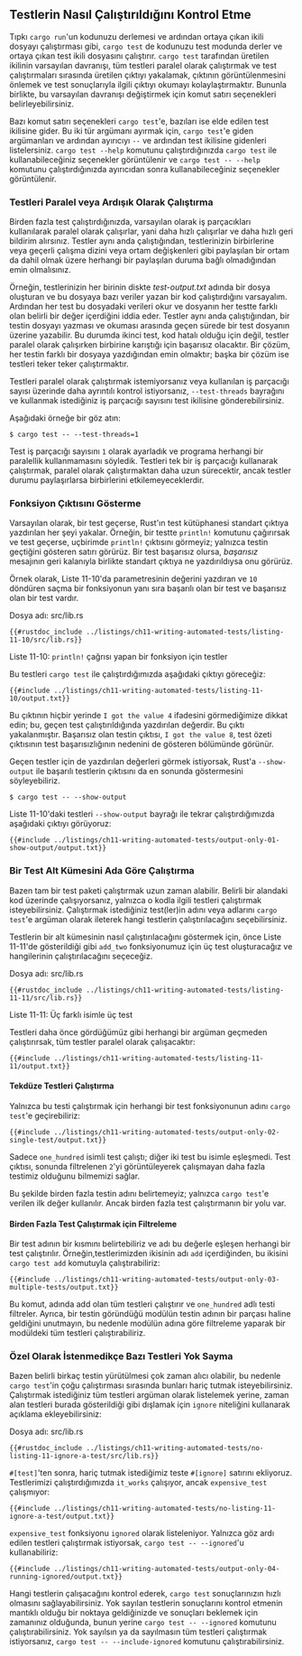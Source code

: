 ## Testlerin Nasıl Çalıştırıldığını Kontrol Etme

Tıpkı `cargo run`'un kodunuzu derlemesi ve ardından ortaya çıkan ikili dosyayı çalıştırması gibi, 
`cargo test` de kodunuzu test modunda derler ve ortaya çıkan test ikili dosyasını çalıştırır. 
`cargo test` tarafından üretilen ikilinin varsayılan davranışı, tüm testleri paralel olarak çalıştırmak ve test çalıştırmaları 
sırasında üretilen çıktıyı yakalamak, çıktının görüntülenmesini önlemek ve test sonuçlarıyla ilgili çıktıyı okumayı kolaylaştırmaktır. 
Bununla birlikte, bu varsayılan davranışı değiştirmek için komut satırı seçenekleri belirleyebilirsiniz.

Bazı komut satırı seçenekleri `cargo test`'e, bazıları ise elde edilen test ikilisine gider. 
Bu iki tür argümanı ayırmak için, `cargo test`'e giden argümanları ve ardından ayırıcıyı `--` ve ardından test ikilisine gidenleri 
listelersiniz. `cargo test --help` komutunu çalıştırdığınızda `cargo test` ile kullanabileceğiniz seçenekler görüntülenir 
ve `cargo test -- --help` komutunu çalıştırdığınızda ayırıcıdan sonra kullanabileceğiniz seçenekler görüntülenir.

### Testleri Paralel veya Ardışık Olarak Çalıştırma

Birden fazla test çalıştırdığınızda, varsayılan olarak iş parçacıkları kullanılarak paralel olarak çalışırlar, 
yani daha hızlı çalışırlar ve daha hızlı geri bildirim alırsınız. Testler aynı anda çalıştığından, 
testlerinizin birbirlerine veya geçerli çalışma dizini veya ortam değişkenleri gibi paylaşılan bir ortam da dahil 
olmak üzere herhangi bir paylaşılan duruma bağlı olmadığından emin olmalısınız.

Örneğin, testlerinizin her birinin diskte *test-output.txt* adında bir dosya oluşturan ve bu dosyaya bazı veriler yazan bir 
kod çalıştırdığını varsayalım. Ardından her test bu dosyadaki verileri okur ve dosyanın her testte farklı olan belirli bir değer 
içerdiğini iddia eder. Testler aynı anda çalıştığından, bir testin dosyayı yazması ve okuması arasında geçen sürede bir test dosyanın 
üzerine yazabilir. Bu durumda ikinci test, kod hatalı olduğu için değil, testler paralel olarak çalışırken birbirine karıştığı 
için başarısız olacaktır. Bir çözüm, her testin farklı bir dosyaya yazdığından emin olmaktır; başka bir çözüm ise testleri teker teker çalıştırmaktır.

Testleri paralel olarak çalıştırmak istemiyorsanız veya kullanılan iş parçacığı sayısı üzerinde daha ayrıntılı kontrol istiyorsanız, 
`--test-threads` bayrağını ve kullanmak istediğiniz iş parçacığı sayısını test ikilisine gönderebilirsiniz. 

Aşağıdaki örneğe bir göz atın:


```console
$ cargo test -- --test-threads=1
```

Test iş parçacığı sayısını `1` olarak ayarladık ve programa herhangi bir paralellik kullanmamasını söyledik. 
Testleri tek bir iş parçacığı kullanarak çalıştırmak, paralel olarak çalıştırmaktan daha uzun sürecektir, 
ancak testler durumu paylaşırlarsa birbirlerini etkilemeyeceklerdir.

### Fonksiyon Çıktısını Gösterme

Varsayılan olarak, bir test geçerse, Rust'ın test kütüphanesi standart çıktıya yazdırılan her şeyi yakalar. 
Örneğin, bir testte `println!` komutunu çağırırsak ve test geçerse, uçbirimde `println!` çıktısını görmeyiz; yalnızca testin 
geçtiğini gösteren satırı görürüz. Bir test başarısız olursa, *başarısız* mesajının geri kalanıyla birlikte 
standart çıktıya ne yazdırıldıysa onu görürüz.

Örnek olarak, Liste 11-10'da parametresinin değerini yazdıran ve `10` döndüren saçma bir fonksiyonun yanı sıra başarılı 
olan bir test ve başarısız olan bir test vardır.

<span class="filename">Dosya adı: src/lib.rs</span>

```rust,panics,noplayground
{{#rustdoc_include ../listings/ch11-writing-automated-tests/listing-11-10/src/lib.rs}}
```

<span class="caption">Liste 11-10: `println!` çağrısı yapan bir fonksiyon için testler</span>

Bu testleri `cargo test` ile çalıştırdığımızda aşağıdaki çıktıyı göreceğiz:

```console
{{#include ../listings/ch11-writing-automated-tests/listing-11-10/output.txt}}
```

Bu çıktının hiçbir yerinde `I got the value 4` ifadesini görmediğimize dikkat edin; 
bu, geçen test çalıştırıldığında yazdırılan değerdir. Bu çıktı yakalanmıştır. Başarısız olan testin çıktısı, 
`I got the value 8`, test özeti çıktısının test başarısızlığının nedenini de gösteren bölümünde görünür.

Geçen testler için de yazdırılan değerleri görmek istiyorsak, Rust'a `--show-output` ile başarılı testlerin 
çıktısını da en sonunda göstermesini söyleyebiliriz.

```console
$ cargo test -- --show-output
```

Liste 11-10'daki testleri `--show-output` bayrağı ile tekrar çalıştırdığımızda aşağıdaki çıktıyı görüyoruz:

```console
{{#include ../listings/ch11-writing-automated-tests/output-only-01-show-output/output.txt}}
```

### Bir Test Alt Kümesini Ada Göre Çalıştırma

Bazen tam bir test paketi çalıştırmak uzun zaman alabilir. Belirli bir alandaki kod üzerinde çalışıyorsanız, 
yalnızca o kodla ilgili testleri çalıştırmak isteyebilirsiniz. Çalıştırmak istediğiniz test(ler)in adını veya adlarını 
`cargo test`'e argüman olarak ileterek hangi testlerin çalıştırılacağını seçebilirsiniz.

Testlerin bir alt kümesinin nasıl çalıştırılacağını göstermek için, önce Liste 11-11'de gösterildiği gibi `add_two` 
fonksiyonumuz için üç test oluşturacağız ve hangilerinin çalıştırılacağını seçeceğiz.

<span class="filename">Dosya adı: src/lib.rs</span>

```rust,noplayground
{{#rustdoc_include ../listings/ch11-writing-automated-tests/listing-11-11/src/lib.rs}}
```

<span class="caption">Liste 11-11: Üç farklı isimle üç test</span>

Testleri daha önce gördüğümüz gibi herhangi bir argüman geçmeden çalıştırırsak, tüm testler paralel olarak çalışacaktır:

```console
{{#include ../listings/ch11-writing-automated-tests/listing-11-11/output.txt}}
```

#### Tekdüze Testleri Çalıştırma

Yalnızca bu testi çalıştırmak için herhangi bir test fonksiyonunun adını `cargo test`'e geçirebiliriz:

```console
{{#include ../listings/ch11-writing-automated-tests/output-only-02-single-test/output.txt}}
```

Sadece `one_hundred` isimli test çalıştı; diğer iki test bu isimle eşleşmedi. 
Test çıktısı, sonunda filtrelenen `2`'yi görüntüleyerek çalışmayan daha fazla testimiz olduğunu bilmemizi sağlar.

Bu şekilde birden fazla testin adını belirtemeyiz; yalnızca `cargo test`'e verilen ilk değer kullanılır. 
Ancak birden fazla test çalıştırmanın bir yolu var.

#### Birden Fazla Test Çalıştırmak için Filtreleme

Bir test adının bir kısmını belirtebiliriz ve adı bu değerle eşleşen herhangi bir test çalıştırılır. 
Örneğin,testlerimizden ikisinin adı `add` içerdiğinden, bu ikisini `cargo test add` komutuyla çalıştırabiliriz:

```console
{{#include ../listings/ch11-writing-automated-tests/output-only-03-multiple-tests/output.txt}}
```

Bu komut, adında add olan tüm testleri çalıştırır ve `one_hundred` adlı testi filtreler. 
Ayrıca, bir testin göründüğü modülün testin adının bir parçası haline geldiğini unutmayın, 
bu nedenle modülün adına göre filtreleme yaparak bir modüldeki tüm testleri çalıştırabiliriz.

### Özel Olarak İstenmedikçe Bazı Testleri Yok Sayma

Bazen belirli birkaç testin yürütülmesi çok zaman alıcı olabilir, bu nedenle `cargo test`'in çoğu çalıştırması 
sırasında bunları hariç tutmak isteyebilirsiniz. Çalıştırmak istediğiniz tüm testleri argüman olarak listelemek yerine, 
zaman alan testleri burada gösterildiği gibi dışlamak için `ignore` niteliğini kullanarak açıklama ekleyebilirsiniz:

<span class="filename">Dosya adı: src/lib.rs</span>

```rust,noplayground
{{#rustdoc_include ../listings/ch11-writing-automated-tests/no-listing-11-ignore-a-test/src/lib.rs}}
```

`#[test]`'ten sonra, hariç tutmak istediğimiz teste `#[ignore]` satırını ekliyoruz. 
Testlerimizi çalıştırdığımızda `it_works` çalışıyor, ancak `expensive_test` çalışmıyor:

```console
{{#include ../listings/ch11-writing-automated-tests/no-listing-11-ignore-a-test/output.txt}}
```

`expensive_test` fonksiyonu `ignored` olarak listeleniyor. Yalnızca göz ardı edilen testleri çalıştırmak istiyorsak, 
`cargo test -- --ignored`'u kullanabiliriz:

```console
{{#include ../listings/ch11-writing-automated-tests/output-only-04-running-ignored/output.txt}}
```

Hangi testlerin çalışacağını kontrol ederek, `cargo test` sonuçlarınızın hızlı olmasını sağlayabilirsiniz. 
Yok sayılan testlerin sonuçlarını kontrol etmenin mantıklı olduğu bir noktaya geldiğinizde ve sonuçları beklemek için zamanınız 
olduğunda, bunun yerine `cargo test -- --ignored` komutunu çalıştırabilirsiniz. 
Yok sayılsın ya da sayılmasın tüm testleri çalıştırmak istiyorsanız, `cargo test -- --include-ignored` komutunu çalıştırabilirsiniz.

